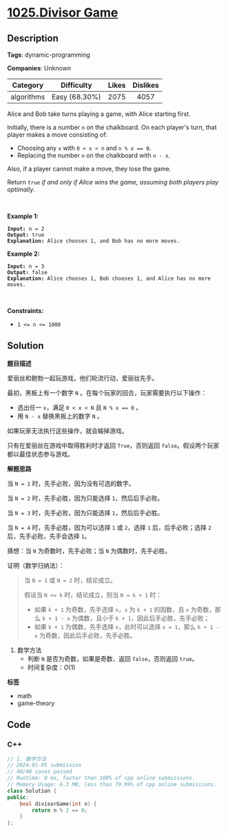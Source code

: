 # [1025.Divisor Game](https://leetcode.com/problems/divisor-game/description/)

## Description

**Tags**: dynamic-programming

**Companies**: Unknown

|  Category  |  Difficulty   | Likes | Dislikes |
| :--------: | :-----------: | :---: | :------: |
| algorithms | Easy (68.30%) | 2075  |   4057   |

<p>Alice and Bob take turns playing a game, with Alice starting first.</p>
<p>Initially, there is a number <code>n</code> on the chalkboard. On each player&#39;s turn, that player makes a move consisting of:</p>
<ul>
  <li>Choosing any <code>x</code> with <code>0 &lt; x &lt; n</code> and <code>n % x == 0</code>.</li>
  <li>Replacing the number <code>n</code> on the chalkboard with <code>n - x</code>.</li>
</ul>
<p>Also, if a player cannot make a move, they lose the game.</p>
<p>Return <code>true</code> <em>if and only if Alice wins the game, assuming both players play optimally</em>.</p>
<p>&nbsp;</p>
<p><strong class="example">Example 1:</strong></p>
<pre><code><strong>Input:</strong> n = 2
<strong>Output:</strong> true
<strong>Explanation:</strong> Alice chooses 1, and Bob has no more moves.</code></pre>
<p><strong class="example">Example 2:</strong></p>
<pre><code><strong>Input:</strong> n = 3
<strong>Output:</strong> false
<strong>Explanation:</strong> Alice chooses 1, Bob chooses 1, and Alice has no more moves.</code></pre>
<p>&nbsp;</p>
<p><strong>Constraints:</strong></p>
<ul>
  <li><code>1 &lt;= n &lt;= 1000</code></li>
</ul>

## Solution

**题目描述**

爱丽丝和鲍勃一起玩游戏，他们轮流行动，爱丽丝先手。

最初，黑板上有一个数字 `N` 。在每个玩家的回合，玩家需要执行以下操作：

- 选出任一 `x`，满足 `0 < x < N` 且 `N % x == 0` 。
- 用 `N - x` 替换黑板上的数字 `N` 。

如果玩家无法执行这些操作，就会输掉游戏。

只有在爱丽丝在游戏中取得胜利时才返回 `True`，否则返回 `false`。假设两个玩家都以最佳状态参与游戏。

**解题思路**

当 `N = 1` 时，先手必败，因为没有可选的数字。

当 `N = 2` 时，先手必胜，因为只能选择 `1`，然后后手必败。

当 `N = 3` 时，先手必败，因为只能选择 `1`，然后后手必胜。

当 `N = 4` 时，先手必胜，因为可以选择 `1` 或 `2`，选择 `1` 后，后手必败；选择 `2` 后，先手必败，先手会选择 `1`。

猜想：当 `N` 为奇数时，先手必败；当 `N` 为偶数时，先手必胜。

证明（数学归纳法）：

> 当 `N = 1` 或 `N = 2` 时，结论成立。
>
> 假设当 `N <= k` 时，结论成立，则当 `N = k + 1` 时：
>
> - 如果 `k + 1` 为奇数，先手选择 `x`，`x` 为 `k + 1` 的因数，且 `x` 为奇数，那么 `k + 1 - x` 为偶数，且小于 `k + 1`，因此后手必胜，先手必败；
> - 如果 `k + 1` 为偶数，先手选择 `x`，此时可以选择 `x = 1`，那么 `k + 1 - x` 为奇数，因此后手必败，先手必胜。

1. 数学方法
   - 判断 `N` 是否为奇数，如果是奇数，返回 `false`，否则返回 `true`。
   - 时间复杂度：$O(1)$

**标签**

- math
- game-theory

<!-- code start -->
## Code

### C++

```cpp
// 1. 数学方法
// 2024-01-05 submission
// 40/40 cases passed
// Runtime: 0 ms, faster than 100% of cpp online submissions.
// Memory Usage: 6.3 MB, less than 79.99% of cpp online submissions.
class Solution {
public:
    bool divisorGame(int n) {
        return n % 2 == 0;
    }
};
```

<!-- code end -->
